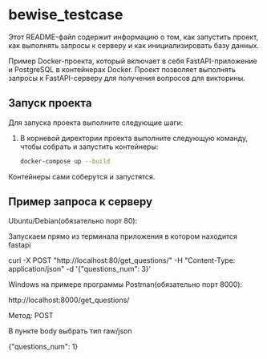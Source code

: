 # bewise_testcase

Этот README-файл содержит информацию о том, как запустить проект, как выполнять запросы к серверу и как инициализировать базу данных. 

Пример Docker-проекта, который включает в себя FastAPI-приложение и PostgreSQL в контейнерах Docker. Проект позволяет выполнять запросы к FastAPI-серверу для получения вопросов для викторины.

## Запуск проекта

Для запуска проекта выполните следующие шаги:

1. В корневой директории проекта выполните следующую команду, чтобы собрать и запустить контейнеры:
   ```bash
   docker-compose up --build

Контейнеры сами соберутся и запустятся.

## Пример запроса к серверу

Ubuntu/Debian(обязательно порт 80):

Запускаем прямо из терминала приложения в котором находится fastapi

curl -X POST "http://localhost:80/get_questions/" -H "Content-Type: application/json" -d '{"questions_num": 3}'

Windows на примере программы Postman(обязательно порт 8000):

http://localhost:8000/get_questions/

Метод: POST

В пункте body выбрать тип raw/json

{"questions_num": 1}


